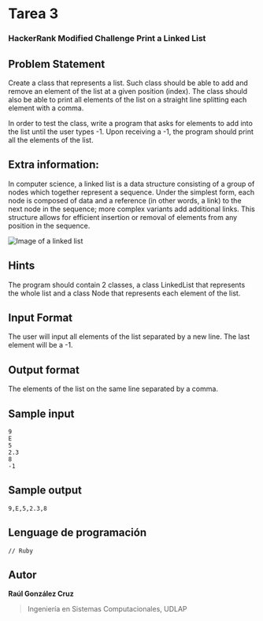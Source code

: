 
# Tarea 3
### HackerRank Modified Challenge Print a Linked List

## Problem Statement

Create a class that represents a list. Such class should be able to add and remove an element of the list at a given position (index). The class should also be able to print all elements of the list on a straight line splitting each element with a comma.

In order to test the class, write a program that asks for elements to add into the list until the user types -1. Upon receiving a -1, the program should print all the elements of the list.

## Extra information:

In computer science, a linked list is a data structure consisting of a group of nodes which together represent a sequence. Under the simplest form, each node is composed of data and a reference (in other words, a link) to the next node in the sequence; more complex variants add additional links. This structure allows for efficient insertion or removal of elements from any position in the sequence.

![Image of a linked list](https://upload.wikimedia.org/wikipedia/commons/6/6d/Singly-linked-list.svg)

## Hints

The program should contain 2 classes, a class LinkedList that represents the whole list and a class Node that represents each element of the list.

## Input Format

The user will input all elements of the list separated by a new line. The last element will be a -1.

## Output format 

The elements of the list on the same line separated by a comma.

## Sample input

```Shell
9
E
5
2.3
8
-1
```

## Sample output

```Shell
9,E,5,2.3,8
```
## Lenguage de programación

```[ruby]
// Ruby
```
## Autor
**Raúl González Cruz**
>Ingeniería en Sistemas Computacionales, UDLAP
